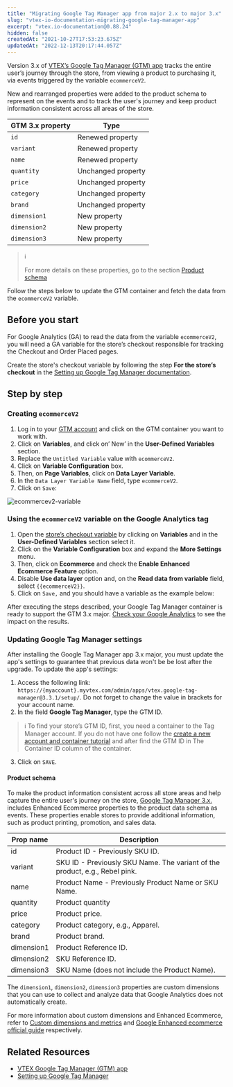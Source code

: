 ```yaml
---
title: "Migrating Google Tag Manager app from major 2.x to major 3.x"
slug: "vtex-io-documentation-migrating-google-tag-manager-app"
excerpt: "vtex.io-documentation@0.88.24"
hidden: false
createdAt: "2021-10-27T17:53:23.675Z"
updatedAt: "2022-12-13T20:17:44.057Z"
---
```


Version 3.x of [VTEX’s Google Tag Manager (GTM) app](https://developers.vtex.com/vtex-developer-docs/docs/vtex-google-tag-manager) tracks the entire user’s journey through the store, from viewing a product to purchasing it, via events triggered by the variable `ecommerceV2`.

New and rearranged properties were added to the product schema to represent on the events and to track the user's journey and keep product information consistent across all areas of the store.

| GTM 3.x property | Type               |
| ---------------- | ------------------ |
| `id`             | Renewed property   |
| `variant`        | Renewed property   |
| `name`           | Renewed property   |
| `quantity`       | Unchanged property |
| `price`          | Unchanged property |
| `category`       | Unchanged property |
| `brand`          | Unchanged property |
| `dimension1`     | New property       |
| `dimension2`     | New property       |
| `dimension3`     | New property       |

> ℹ️
>
> For more details on these properties, go to the section [Product schema](#product-schema)

Follow the steps below to update the GTM container and fetch the data from the `ecommerceV2` variable.

## Before you start

For Google Analytics (GA) to read the data from the variable `ecommerceV2`, you will need a GA variable for the store’s checkout responsible for tracking the Checkout and Order Placed pages.

Create the store's checkout variable by following the step **For the store’s checkout** in the [Setting up Google Tag Manager documentation](https://developers.vtex.com/vtex-developer-docs/docs/vtex-io-documentation-setting-up-google-tag-manager#creating-variables).

## Step by step

### Creating `ecommerceV2`

1. Log in to your [GTM account](https://tagmanager.google.com) and click on the GTM container you want to work with.
2. Click on **Variables**, and click on’ New’ in the **User-Defined Variables** section.
3. Replace the `Untitled Variable` value with `ecommerceV2`.
4. Click on **Variable Configuration** box.
5. Then, on **Page Variables**, click on **Data Layer Variable**.
6. In the `Data Layer Variable Name` field, type `ecommerceV2`.
7. Click on `Save`:

![ecommercev2-variable](https://cdn.jsdelivr.net/gh/vtexdocs/dev-portal-content@readme-docs/docs/vtex-io/Storefront%20Guides/google-tag-manager/137797960-9287770e-6e77-4088-b6ce-a7c4a0f0187c_50.png)

### Using the `ecommerceV2` variable on the Google Analytics tag

1. Open the [store’s checkout variable](#before-you-start) by clicking on **Variables** and in the **User-Defined Variables** section select it.
2. Click on the **Variable Configuration** box and expand the **More Settings** menu.
3. Then, click on **Ecommerce** and check the **Enable Enhanced Ecommerce Feature** option.
4. Disable **Use data layer** option and, on the **Read data from variable** field, select `{{ecommerceV2}}`.
5. Click on `Save,` and you should have a variable as the example below:

After executing the steps described, your Google Tag Manager container is ready to support the GTM 3.x major. [Check your Google Analytics](https://support.google.com/analytics/answer/1009692?hl=en) to see the impact on the results.

### Updating Google Tag Manager settings

After installing the Google Tag Manager app 3.x major, you must update the app's settings to guarantee that previous data won't be be lost after the upgrade. To update the app's settings:

1. Access the following link: `https://{myaccount}.myvtex.com/admin/apps/vtex.google-tag-manager@3.3.1/setup/`. Do not forget to change the value in brackets for your account name.
2. In the field **Google Tag Manager**, type the GTM ID.

> ℹ️ To find your store’s GTM ID, first, you need a container to the Tag Manager account. If you do not have one follow the [create a new account and container tutorial](https://support.google.com/tagmanager/answer/6103696?hl=en#install) and after find the GTM ID in The Container ID column of the container.

3. Click on `SAVE`.

#### Product schema

To make the product information consistent across all store areas and help capture the entire user's journey on the store, [Google Tag Manager 3.x.](https://developers.vtex.com/vtex-developer-docs/docs/vtex-io-documentation-migrating-google-tag-manager-app) includes Enhanced Ecommerce properties to the product data schema as events. These properties enable stores to provide additional information, such as product printing, promotion, and sales data.

| Prop name  | Description                                                                 |
| ---------- | --------------------------------------------------------------------------- |
| id         | Product ID - Previously SKU ID.                                             |
| variant    | SKU ID - Previously SKU Name. The variant of the product, e.g., Rebel pink. |
| name       | Product Name - Previously Product Name or SKU Name.                         |
| quantity   | Product quantity                                                            |
| price      | Product price.                                                              |
| category   | Product category, e.g., Apparel.                                            |
| brand      | Product brand.                                                              |
| dimension1 | Product Reference ID.                                                       |
| dimension2 | SKU Reference ID.                                                           |
| dimension3 | SKU Name (does not include the Product Name).                               |

The `dimension1`, `dimension2`, `dimension3` properties are custom dimensions that you can use to collect and analyze data that Google Analytics does not automatically create.

For more information about custom dimensions and Enhanced Ecommerce, refer to [Custom dimensions and metrics](https://support.google.com/analytics/answer/2709828?hl=en&ref_topic=2709827#configuration&zippy=%2Cin-this-article) and [Google Enhanced ecommerce official guide](https://developers.google.com/analytics/devguides/collection/analyticsjs/enhanced-ecommerce#ecommerce-data) respectively.

## Related Resources

- [VTEX Google Tag Manager (GTM) app](https://developers.vtex.com/vtex-developer-docs/docs/vtex-google-tag-manager)
- [Setting up Google Tag Manager](https://developers.vtex.com/vtex-developer-docs/docs/vtex-io-documentation-setting-up-google-tag-manager)
